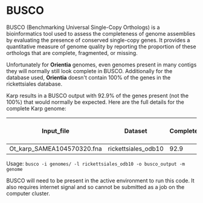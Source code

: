 # BUSCO

BUSCO (Benchmarking Universal Single-Copy Orthologs) is a bioinformatics tool used to assess the completeness of genome assemblies by evaluating the presence of conserved single-copy genes. It provides a quantitative measure of genome quality by reporting the proportion of these orthologs that are complete, fragmented, or missing.

Unfortunately for **Orientia** genomes, even genomes present in many contigs they will normally still look complete in BUSCO. Additionally for the database used, **Orientia** doesn't contain 100% of the genes in the rickettsiales database.

Karp results in a BUSCO output with 92.9% of the genes present (not the 100%) that would normally be expected. Here are the full details for the complete Karp genome:

| Input_file                        | Dataset             | Complete | Single | Duplicated | Fragmented | Missing | n_markers | Scaffold N50 | Contigs N50 | Percent gaps | Number of scaffolds |
|-----------------------------------|---------------------|----------|--------|------------|------------|---------|-----------|--------------|-------------|--------------|--------------------|
| Ot_karp_SAMEA104570320.fna        | rickettsiales_odb10 | 92.9     | 92.6   | 0.3        | 0.8        | 6.3     | 364       | 2469803      | 2469803     | 0.000%       | 1                  |


Usage:
`busco -i genomes/ -l rickettsiales_odb10 -o busco_output -m genome`

BUSCO will need to be present in the active environment to run this code. It also requires internet signal and so cannot be submitted as a job on the computer cluster.